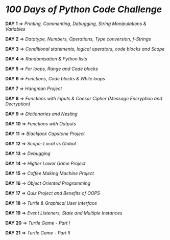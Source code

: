 # _100 Days of Python Code Challenge_

**DAY 1** => _Printing, Commenting, Debugging, String Manipulations & Variables_ 

**DAY 2** => _Datatype, Numbers, Operations, Type conversion, f-Strings_

**DAY 3** => _Conditional statements, logical operators, code blocks and Scope_

**DAY 4** => _Randomisation & Python lists_

**DAY 5** => _For loops, Range and Code blocks_

**DAY 6** => _Functions, Code blocks & While loops_

**DAY 7** => _Hangman Project_

**DAY 8** => _Functions with Inputs & Caesar Cipher (Message Encryption and Decryption)_

**DAY 9** => _Dictionaries and Nesting_

**DAY 10** => _Functions with Outputs_

**DAY 11** => _Blackjack Capstone Project_

**DAY 12** => _Scope: Local vs Global_

**DAY 13** => _Debugging_

**DAY 14** => _Higher Lower Game Project_

**DAY 15** => _Coffee Making Machine Project_

**DAY 16** => _Object Oriented Programming_

**DAY 17** => _Quiz Project and Benefits of OOPS_

**DAY 18** => _Turtle & Graphical User Interface_

**DAY 19** => _Event Listeners, State and Multiple Instances_

**DAY 20** => _Turtle Game - Part I_

**DAY 21** => _Turtle Game - Part II_









